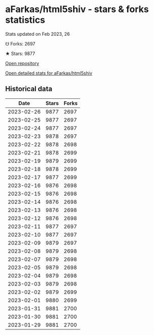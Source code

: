 # aFarkas/html5shiv - stars & forks statistics

Stats updated on Feb 2023, 26

☋ Forks: 2697

★ Stars: 9877

[Open repository](https://github.com/aFarkas/html5shiv)

[Open detailed stats for aFarkas/html5shiv](https://reviewgithub.com/rep/aFarkas/html5shiv)

## Historical data
| Date | Stars | Forks |
|------|-------|-------|
| 2023-02-26 | 9877 | 2697 | 
| 2023-02-25 | 9877 | 2697 | 
| 2023-02-24 | 9877 | 2697 | 
| 2023-02-23 | 9878 | 2697 | 
| 2023-02-22 | 9878 | 2698 | 
| 2023-02-21 | 9878 | 2699 | 
| 2023-02-19 | 9879 | 2699 | 
| 2023-02-18 | 9878 | 2699 | 
| 2023-02-17 | 9877 | 2699 | 
| 2023-02-16 | 9876 | 2698 | 
| 2023-02-15 | 9876 | 2698 | 
| 2023-02-14 | 9876 | 2698 | 
| 2023-02-13 | 9876 | 2698 | 
| 2023-02-12 | 9876 | 2698 | 
| 2023-02-11 | 9877 | 2697 | 
| 2023-02-10 | 9877 | 2697 | 
| 2023-02-09 | 9879 | 2697 | 
| 2023-02-08 | 9879 | 2698 | 
| 2023-02-07 | 9879 | 2698 | 
| 2023-02-05 | 9879 | 2698 | 
| 2023-02-04 | 9879 | 2698 | 
| 2023-02-03 | 9879 | 2698 | 
| 2023-02-02 | 9879 | 2699 | 
| 2023-02-01 | 9880 | 2699 | 
| 2023-01-31 | 9881 | 2700 | 
| 2023-01-30 | 9881 | 2700 | 
| 2023-01-29 | 9881 | 2700 | 

